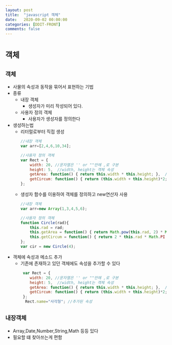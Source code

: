 ```yaml
---
layout: post
title:  "javascript 객체"
date:   2020-09-02 00:00:00
categories: [DDIT-FRONT]
comments: false
---
```


# `객체`

## `객체`
- 사물의 속성과 동작을 묶어서 표현하는 기법
- 종류
    - 내장 객체
        - 생성자가 미리 작성되어 있다.
    - 사용자 정의 객체
        - 사용자가 생성자를 정의한다
- 생성하는법
    - 리터럴로부터 직접 생성
        ```javascript
        //내장 객체
        var arr=[2,4,6,10,34];
        
        //사용자 정의 객체
        var Rect = {
            width: 20, //문자열은 '' or ""안에 ,로 구분
            height: 5,  //width, height는 객체 속성
            getArea: function() { return this.width * this.height; },  // 아래부터 객체의 메소드
            getCircum: function() { return (this.width + this.height)*2; }  
        };
        ```        
    - 생성자 함수를 이용하여 객체를 정의하고 new연산자 사용
        ```javascript
        //내장 객체
        var arr=new Array(1,3,4,5,6);
        
        //사용자 정의 객체
        function Circle(rad){
            this.rad = rad;
            this.getArea = function() { return Math.pow(this.rad, 2) * Math.PI};
            this.getCircum = function() { return 2 * this.rad * Math.PI };
        };
        var cir = new Circle(4);
        ```
- 객체에 속성과 메소드 추가
    - 기존에 존재하고 있던 객체에도 속성을 추가할 수 있다
        ```javascript
         var Rect = {
            width: 20, //문자열은 '' or ""안에 ,로 구분
            height: 5,  //width, height는 객체 속성
            getArea: function() { return this.width * this.height; },  // 아래부터 객체의 메소드
            getCircum: function() { return (this.width + this.height)*2; }  
         };
          Rect.name="사각형"; //추가된 속성
        ```
## `내장객체`
- Array,Date,Number,String,Math 등등 있다
- 필요할 떄 찾아쓰는게 편함    
    